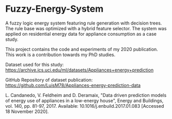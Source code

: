 # Fuzzy-Energy-System
A fuzzy logic energy system featuring rule generation with decision trees. The rule base was optimized with a hybrid feature selector. The system was applied on residential energy data for appliance consumption as a case study.

This project contains the code and experiments of my 2020 publication. This work is a contribution towards my PhD studies.

Dataset used for this study: https://archive.ics.uci.edu/ml/datasets/Appliances+energy+prediction

GitHub Repository of dataset publication: https://github.com/LuisM78/Appliances-energy-prediction-data

L. Candanedo, V. Feldheim and D. Deramaix, "Data driven prediction models of energy use of appliances in a low-energy house", Energy and Buildings, vol. 140, pp. 81-97, 2017. Available: 10.1016/j.enbuild.2017.01.083 [Accessed 18 November 2020].

